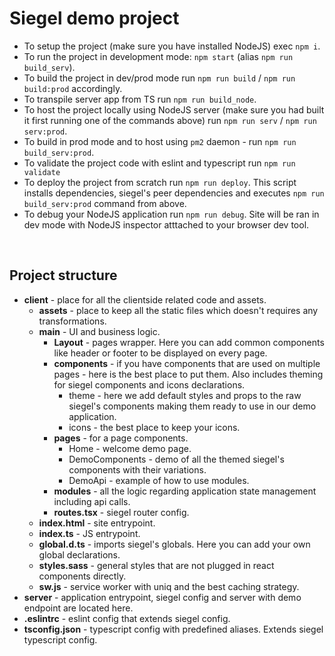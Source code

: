 <h1>Siegel demo project</h1>

- To setup the project (make sure you have installed NodeJS) exec `npm i`.
- To run the project in development mode: `npm start` (alias `npm run build_serv`).
- To build the project in dev/prod mode run `npm run build` / `npm run build:prod` accordingly.
- To transpile server app from TS run `npm run build_node`.
- To host the project locally using NodeJS server (make sure you had built it first running one of the commands above) run `npm run serv` / `npm run serv:prod`.
- To build in prod mode and to host using `pm2` daemon - run `npm run build_serv:prod`.
- To validate the project code with eslint and typescript run `npm run validate`
- To deploy the project from scratch run `npm run deploy`. This script installs dependencies, siegel's peer dependencies and executes `npm run build_serv:prod` command from above.
- To debug your NodeJS application run `npm run debug`. Site will be ran in dev mode with NodeJS inspector atttached to your browser dev tool.

<br />
<h2>Project structure</h2>

- <b>client</b> - place for all the clientside related code and assets.
    - <b>assets</b> - place to keep all the static files which doesn't requires any transformations.
    - <b>main</b> - UI and business logic.
        - <b>Layout</b> - pages wrapper. Here you can add common components like header or footer to be displayed on every page.
        - <b>components</b> - if you have components that are used on multiple pages - here is the best place to put them. Also includes theming for siegel components and icons declarations.
            - theme - here we add default styles and props to the raw siegel's components making them ready to use in our demo application.
            - icons - the best place to keep your icons.
        - <b>pages</b> - for a page components.
            - Home - welcome demo page.
            - DemoComponents - demo of all the themed siegel's components with their variations.
            - DemoApi - example of how to use modules.
        - <b>modules</b> - all the logic regarding application state management including api calls.
        - <b>routes.tsx</b> - siegel router config.
    - <b>index.html</b> - site entrypoint.
    - <b>index.ts</b> - JS entrypoint.
    - <b>global.d.ts</b> - imports siegel's globals. Here you can add your own global declarations.
    - <b>styles.sass</b> - general styles that are not plugged in react components directly.
    - <b>sw.js</b> - service worker with uniq and the best caching strategy.
- <b>server</b> - application entrypoint, siegel config and server with demo endpoint are located here.
- <b>.eslintrc</b> - eslint config that extends siegel config.
- <b>tsconfig.json</b> - typescript config with predefined aliases. Extends siegel typescript config.